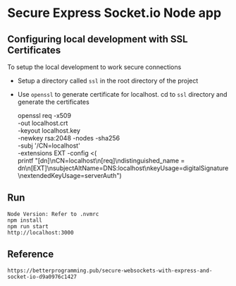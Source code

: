 # Secure Express Socket.io Node app

## Configuring local development with SSL Certificates 

To setup the local development to work secure connections
- Setup a directory called `ssl` in the root directory of the project
- Use `openssl` to generate certificate for localhost. cd to `ssl` directory and generate the certificates

    openssl req -x509 \
    -out localhost.crt \
    -keyout localhost.key \
    -newkey rsa:2048 -nodes -sha256 \
    -subj '/CN=localhost' \
    -extensions EXT -config <( \
    printf "[dn]\nCN=localhost\n[req]\ndistinguished_name = dn\n[EXT]\nsubjectAltName=DNS:localhost\nkeyUsage=digitalSignature\nextendedKeyUsage=serverAuth")


## Run

```
Node Version: Refer to .nvmrc
npm install
npm run start
http://localhost:3000
```


## Reference
    https://betterprogramming.pub/secure-websockets-with-express-and-socket-io-d9a0976c1427